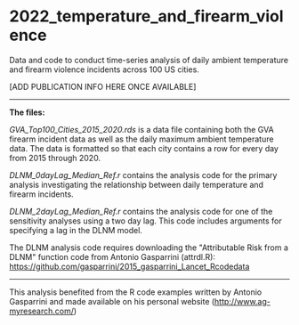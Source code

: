 # 2022_temperature_and_firearm_violence
Data and code to conduct time-series analysis of daily ambient temperature and firearm violence incidents across 100 US cities.

[ADD PUBLICATION INFO HERE ONCE AVAILABLE]

--------------
**The files:** 

*GVA_Top100_Cities_2015_2020.rds* is a data file containing both the GVA firearm incident data as well as the daily maximum ambient temperature data. The data is formatted so that each city contains a row for every day from 2015 through 2020. 

*DLNM_0dayLag_Median_Ref.r* contains the analysis code for the primary analysis investigating the relationship between daily temperature and firearm incidents. 

*DLNM_2dayLag_Median_Ref.r* contains the analysis code for one of the sensitivity analyses using a two day lag. This code includes arguments for specifying a lag in the DLNM model.


The DLNM analysis code requires downloading the "Attributable Risk from a DLNM" function code from Antonio Gasparrini (attrdl.R): https://github.com/gasparrini/2015_gasparrini_Lancet_Rcodedata


----------------
This analysis benefited from the R code examples written by Antonio Gasparrini and made available on his personal website (http://www.ag-myresearch.com/)


